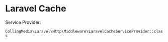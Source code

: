 # Laravel Cache

Service Provider:

`CollingMedia\Laravel\Http\Middleware\LaravelCacheServiceProvider::class`
